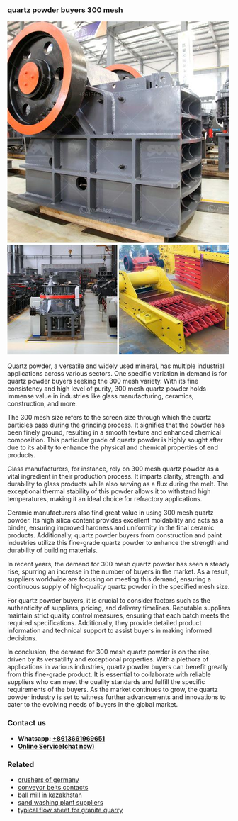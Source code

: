<h3>quartz powder buyers 300 mesh</h3><img src='1708587247.jpg' alt=''><p>Quartz powder, a versatile and widely used mineral, has multiple industrial applications across various sectors. One specific variation in demand is for quartz powder buyers seeking the 300 mesh variety. With its fine consistency and high level of purity, 300 mesh quartz powder holds immense value in industries like glass manufacturing, ceramics, construction, and more.</p><p>The 300 mesh size refers to the screen size through which the quartz particles pass during the grinding process. It signifies that the powder has been finely ground, resulting in a smooth texture and enhanced chemical composition. This particular grade of quartz powder is highly sought after due to its ability to enhance the physical and chemical properties of end products.</p><p>Glass manufacturers, for instance, rely on 300 mesh quartz powder as a vital ingredient in their production process. It imparts clarity, strength, and durability to glass products while also serving as a flux during the melt. The exceptional thermal stability of this powder allows it to withstand high temperatures, making it an ideal choice for refractory applications.</p><p>Ceramic manufacturers also find great value in using 300 mesh quartz powder. Its high silica content provides excellent moldability and acts as a binder, ensuring improved hardness and uniformity in the final ceramic products. Additionally, quartz powder buyers from construction and paint industries utilize this fine-grade quartz powder to enhance the strength and durability of building materials.</p><p>In recent years, the demand for 300 mesh quartz powder has seen a steady rise, spurring an increase in the number of buyers in the market. As a result, suppliers worldwide are focusing on meeting this demand, ensuring a continuous supply of high-quality quartz powder in the specified mesh size.</p><p>For quartz powder buyers, it is crucial to consider factors such as the authenticity of suppliers, pricing, and delivery timelines. Reputable suppliers maintain strict quality control measures, ensuring that each batch meets the required specifications. Additionally, they provide detailed product information and technical support to assist buyers in making informed decisions.</p><p>In conclusion, the demand for 300 mesh quartz powder is on the rise, driven by its versatility and exceptional properties. With a plethora of applications in various industries, quartz powder buyers can benefit greatly from this fine-grade product. It is essential to collaborate with reliable suppliers who can meet the quality standards and fulfill the specific requirements of the buyers. As the market continues to grow, the quartz powder industry is set to witness further advancements and innovations to cater to the evolving needs of buyers in the global market.</p><h3>Contact us</h3><ul><li><strong>Whatsapp:&nbsp;<a href="https://wa.me/8613661969651">+8613661969651</a></strong></li><li><a href="https://swt.shibang-china.com/?git&amp;zhl&amp;quartz powder buyers 300 mesh"><strong>Online Service(chat now)</strong></a></li></ul><h3>Related</h3><ul><li><a href='crushers of germany.md'>crushers of germany</a></li><li><a href='conveyor belts contacts.md'>conveyor belts contacts</a></li><li><a href='ball mill in kazakhstan.md'>ball mill in kazakhstan</a></li><li><a href='sand washing plant suppliers.md'>sand washing plant suppliers</a></li><li><a href='typical flow sheet for granite quarry.md'>typical flow sheet for granite quarry</a></li></ul>